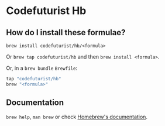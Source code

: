 # Codefuturist Hb

## How do I install these formulae?

`brew install codefuturist/hb/<formula>`

Or `brew tap codefuturist/hb` and then `brew install <formula>`.

Or, in a `brew bundle` `Brewfile`:

```ruby
tap "codefuturist/hb"
brew "<formula>"
```

## Documentation

`brew help`, `man brew` or check [Homebrew's documentation](https://docs.brew.sh).
